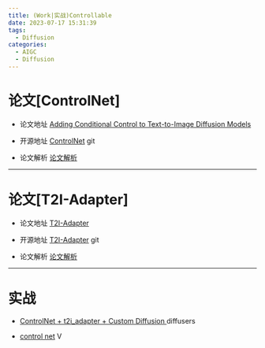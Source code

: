 ```yaml
---
title: (Work|实战)Controllable 
date: 2023-07-17 15:31:39
tags:
  - Diffusion
categories: 
  - AIGC
  - Diffusion 
---
```


<p></p>
<!-- more -->


# 论文[ControlNet]
+ 论文地址
  [Adding Conditional Control to Text-to-Image Diffusion Models](https://arxiv.org/abs/2302.05543) 

+ 开源地址
  [ControlNet](https://github.com/lllyasviel/ControlNet) git

+ 论文解析
  [论文解析](https://candied-skunk-1ca.notion.site/ControlNet-76c3d54a18424e20a25a3e4a8a71b8e3?pvs=4)

---

# 论文[T2I-Adapter]
+ 论文地址
  [T2I-Adapter](https://arxiv.org/pdf/2302.08453) 

+ 开源地址
  [T2I-Adapter](https://github.com/TencentARC/T2I-Adapter) git

+ 论文解析
  [论文解析](https://candied-skunk-1ca.notion.site/T2I-Adapter-26eef5080f084dacb6e89d643d31e53d?pvs=4)


---
# 实战
+ [ControlNet + t2i_adapter + Custom Diffusion ](https://candied-skunk-1ca.notion.site/controllable-763edf3a43b94e03a1ff0faee9ac41c2?pvs=4)  diffusers

+ [control net](https://www.bilibili.com/video/BV1Go4y1M7cK?p=2) V
